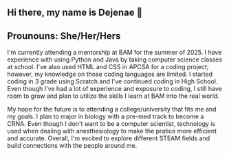 ## Hi there, my name is Dejenae 👋 
  ## Prounouns: She/Her/Hers
I'm currently attending a mentorship at BAM for the summer of 2025. I have experience with using Python and Java by taking computer science classes at school. I've also used HTML and CSS in APCSA for a coding project; however, my knowledge on those coding languages are limited. I started coding in 3 grade using Scratch and I've continued coding in High School. Even though I've had a lot of experience and exposure to coding, I still have room to grow and plan to utilize the skills I learn at BAM into the real world. 

My hope for the future is to attending a college/university that fits me and my goals. I plan to major in biology with a pre-med track to become a CRNA. Even though I don't want to be a computer scientist, technology is used when dealing with anesthesiology to make the pratice more efficient and accurate. Overall, I'm excited to explore different STEAM fields and build connections with the people around me. 


<!--
**Dej-M/Dej-M** is a ✨ _special_ ✨ repository because its `README.md` (this file) appears on your GitHub profile.

Here are some ideas to get you started:

- 🔭 I’m currently working on ...
- 🌱 I’m currently learning ...
- 👯 I’m looking to collaborate on ...
- 🤔 I’m looking for help with ...
- 💬 Ask me about ...
- 📫 How to reach me: ...
- 😄 Pronouns: ...
- ⚡ Fun fact: ...
-->
